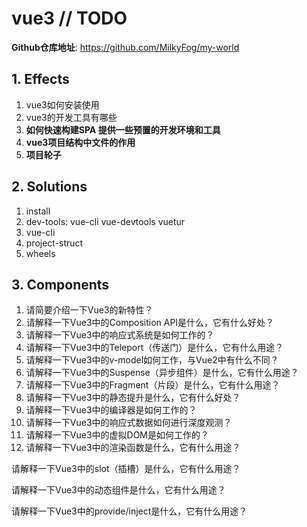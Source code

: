# vue3 // TODO

**Github仓库地址**: <https://github.com/MilkyFog/my-world>

## 1. **Effects**

1. vue3如何安装使用
2. vue3的开发工具有哪些
3. **如何快速构建SPA 提供一些预置的开发环境和工具**
4. **vue3项目结构中文件的作用**
5. **项目轮子**

## 2. **Solutions**

1. install
2. dev-tools: vue-cli vue-devtools vuetur
3. vue-cli
4. project-struct
5. wheels

## 3. **Components**

1. 请简要介绍一下Vue3的新特性？
1. 请解释一下Vue3中的Composition API是什么，它有什么好处？
1. 请解释一下Vue3中的响应式系统是如何工作的？
1. 请解释一下Vue3中的Teleport（传送门）是什么，它有什么用途？
1. 请解释一下Vue3中的v-model如何工作，与Vue2中有什么不同？
1. 请解释一下Vue3中的Suspense（异步组件）是什么，它有什么用途？
1. 请解释一下Vue3中的Fragment（片段）是什么，它有什么用途？
1. 请解释一下Vue3中的静态提升是什么，它有什么好处？
1. 请解释一下Vue3中的编译器是如何工作的？
1. 请解释一下Vue3中的响应式数据如何进行深度观测？
1. 请解释一下Vue3中的虚拟DOM是如何工作的？
1. 请解释一下Vue3中的渲染函数是什么，它有什么用途？

请解释一下Vue3中的slot（插槽）是什么，它有什么用途？

请解释一下Vue3中的动态组件是什么，它有什么用途？

请解释一下Vue3中的provide/inject是什么，它有什么用途？
